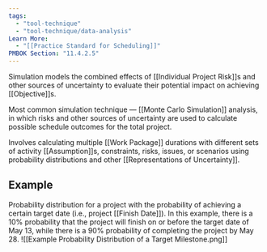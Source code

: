 ```yaml
---
tags:
  - "tool-technique"
  - "tool-technique/data-analysis"
Learn More:
  - "[[Practice Standard for Scheduling]]"
PMBOK Section: "11.4.2.5"
---
```

Simulation models the combined effects of [[Individual Project Risk]]s and other sources of uncertainty to evaluate their potential impact on achieving [[Objective]]s.

Most common simulation technique — [[Monte Carlo Simulation]] analysis, in which risks and other sources of uncertainty are used to calculate possible schedule outcomes for the total project.

Involves calculating multiple [[Work Package]] durations with different sets of activity [[Assumption]]s, constraints, risks, issues, or scenarios using probability distributions and other [[Representations of Uncertainty]].
## Example
Probability distribution for a project with the probability of achieving a certain target date (i.e., project [[Finish Date]]). In this example, there is a 10% probability that the project will finish on or before the target date of May 13, while there is a 90% probability of completing the project by May 28.
![[Example Probability Distribution of a Target Milestone.png]]